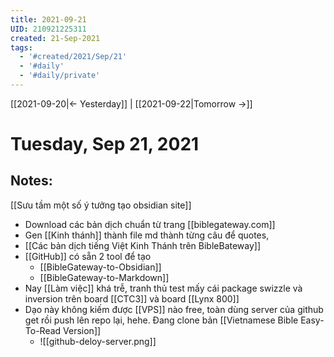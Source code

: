 ```yaml
---
title: 2021-09-21
UID: 210921225311
created: 21-Sep-2021
tags:
  - '#created/2021/Sep/21'
  - '#daily'
  - '#daily/private'
---
```

[[2021-09-20|<- Yesterday]] | [[2021-09-22|Tomorrow ->]]
# Tuesday, Sep 21, 2021

## Notes:

[[Sưu tầm một số ý tưởng tạo obsidian site]]
- Download các bản dịch chuẩn từ trang [[biblegateway.com]]
- Gen [[Kinh thánh]] thành file md thành từng câu để quotes,
- [[Các bản dịch tiếng Việt Kinh Thánh trên BibleBateway]]
- [[GitHub]] có sẵn 2 tool để tạo
	- [[BibleGateway-to-Obsidian]]
	- [[BibleGateway-to-Markdown]]
- Nay [[Làm việc]] khá trễ, tranh thủ test mấy cái package swizzle và inversion trên board [[CTC3]] và board [[Lynx 800]]
- Dạo này không kiếm được [[VPS]] nào free, toàn dùng server của github get rồi push lên repo lại, hehe. Đang clone bản [[Vietnamese Bible Easy-To-Read Version]]
	- ![[github-deloy-server.png]]

